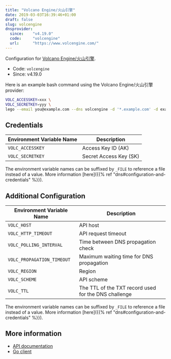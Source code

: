 ```yaml
---
title: "Volcano Engine/火山引擎"
date: 2019-03-03T16:39:46+01:00
draft: false
slug: volcengine
dnsprovider:
  since:    "v4.19.0"
  code:     "volcengine"
  url:      "https://www.volcengine.com/"
---
```


<!-- THIS DOCUMENTATION IS AUTO-GENERATED. PLEASE DO NOT EDIT. -->
<!-- providers/dns/volcengine/volcengine.toml -->
<!-- THIS DOCUMENTATION IS AUTO-GENERATED. PLEASE DO NOT EDIT. -->


Configuration for [Volcano Engine/火山引擎](https://www.volcengine.com/).


<!--more-->

- Code: `volcengine`
- Since: v4.19.0


Here is an example bash command using the Volcano Engine/火山引擎 provider:

```bash
VOLC_ACCESSKEY=xxx \
VOLC_SECRETKEY=yyy \
lego --email you@example.com --dns volcengine -d '*.example.com' -d example.com run
```




## Credentials

| Environment Variable Name | Description |
|-----------------------|-------------|
| `VOLC_ACCESSKEY` | Access Key ID (AK) |
| `VOLC_SECRETKEY` | Secret Access Key (SK) |

The environment variable names can be suffixed by `_FILE` to reference a file instead of a value.
More information [here]({{% ref "dns#configuration-and-credentials" %}}).


## Additional Configuration

| Environment Variable Name | Description |
|--------------------------------|-------------|
| `VOLC_HOST` | API host |
| `VOLC_HTTP_TIMEOUT` | API request timeout |
| `VOLC_POLLING_INTERVAL` | Time between DNS propagation check |
| `VOLC_PROPAGATION_TIMEOUT` | Maximum waiting time for DNS propagation |
| `VOLC_REGION` | Region |
| `VOLC_SCHEME` | API scheme |
| `VOLC_TTL` | The TTL of the TXT record used for the DNS challenge |

The environment variable names can be suffixed by `_FILE` to reference a file instead of a value.
More information [here]({{% ref "dns#configuration-and-credentials" %}}).




## More information

- [API documentation](https://www.volcengine.com/docs/6758/155086)
- [Go client](https://github.com/volcengine/volc-sdk-golang)

<!-- THIS DOCUMENTATION IS AUTO-GENERATED. PLEASE DO NOT EDIT. -->
<!-- providers/dns/volcengine/volcengine.toml -->
<!-- THIS DOCUMENTATION IS AUTO-GENERATED. PLEASE DO NOT EDIT. -->
